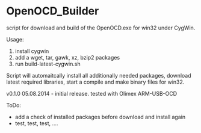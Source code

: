 OpenOCD_Builder
===============

script for download and build of the OpenOCD.exe for win32 under CygWin.

Usage:
1. install cygwin
2. add a wget, tar, gawk, xz, bzip2 packages
3. run build-latest-cygwin.sh

Script will automaitcally install all additionally needed packages, download latest required libraries, start a compile and make binary files for win32.

v0.1.0  05.08.2014 - initial release. tested with Olimex ARM-USB-OCD


ToDo: 
- add a check of installed packages before download and install again
- test, test, test, ....
